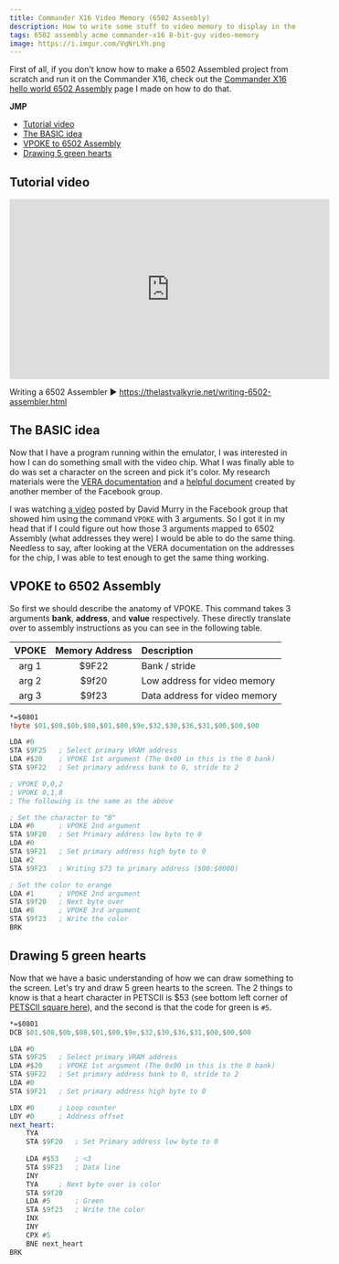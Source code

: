 ```yaml
---
title: Commander X16 Video Memory (6502 Assembly)
description: How to write some stuff to video memory to display in the Commander X16
tags: 6502 assembly acme commander-x16 8-bit-guy video-memory
image: https://i.imgur.com/VqNrLYh.png
---
```


First of all, if you don't know how to make a 6502 Assembled project from scratch and run it on the Commander X16, check out the [Commander X16 hello world 6502 Assembly](commander-x16-hello-world-6502-assembly.md) page I made on how to do that.

**JMP**
- [Tutorial video](#tutorial-video)
- [The BASIC idea](#the-basic-idea)
- [VPOKE to 6502 Assembly](#vpoke-to-6502-assembly)
- [Drawing 5 green hearts](#drawing-5-green-hearts)

## Tutorial video
<iframe width="560" height="315" src="https://www.youtube.com/embed/ZXn-lpf9f_k" frameborder="0" allow="accelerometer; autoplay; encrypted-media; gyroscope; picture-in-picture" allowfullscreen></iframe>

Writing a 6502 Assembler ► https://thelastvalkyrie.net/writing-6502-assembler.html

## The BASIC idea
Now that I have a program running within the emulator, I was interested in how I can do something small with the video chip. What I was finally able to do was set a character on the screen and pick it's color. My research materials were the [VERA documentation](https://github.com/commanderx16/x16-docs/blob/master/VERA%20Programmer's%20Reference.md#external-address-space) and a [helpful document](https://docs.google.com/document/d/1pFlevjsf_PRcOb0QLJp9IGihgYsVtUIxEW5ZZqtu0z0/) created by another member of the Facebook group.

I was watching [a video](https://www.facebook.com/adric22/videos/10157689827480962/) posted by David Murry in the Facebook group that showed him using the command `VPOKE` with 3 arguments. So I got it in my head that if I could figure out how those 3 arguments mapped to 6502 Assembly (what addresses they were) I would be able to do the same thing. Needless to say, after looking at the VERA documentation on the addresses for the chip, I was able to test enough to get the same thing working.

## VPOKE to 6502 Assembly
So first we should describe the anatomy of VPOKE. This command takes 3 arguments **bank**, **address**, and **value** respectively. These directly translate over to assembly instructions as you can see in the following table.

| VPOKE | Memory Address |           Description         |
| :---: | :------------: | :---------------------------- |
| arg 1 |      $9F22     | Bank / stride                 |
| arg 2 |      $9f20     | Low address for video memory  |
| arg 3 |      $9f23     | Data address for video memory |

```asm
*=$0801
!byte $01,$08,$0b,$08,$01,$00,$9e,$32,$30,$36,$31,$00,$00,$00

LDA #0
STA $9F25	; Select primary VRAM address
LDA #$20	; VPOKE 1st argument (The 0x00 in this is the 0 bank)
STA $9F22	; Set primary address bank to 0, stride to 2

; VPOKE 0,0,2
; VPOKE 0,1,8
; The following is the same as the above

; Set the character to "B"
LDA #0		; VPOKE 2nd argument
STA $9F20	; Set Primary address low byte to 0
LDA #0
STA $9F21	; Set primary address high byte to 0
LDA #2
STA $9F23	; Writing $73 to primary address ($00:$0000)

; Set the color to orange
LDA #1		; VPOKE 2nd argument
STA $9f20	; Next byte over
LDA #8		; VPOKE 3rd argument
STA $9f23	; Write the color
BRK
```

## Drawing 5 green hearts
Now that we have a basic understanding of how we can draw something to the screen. Let's try and draw 5 green hearts to the screen. The 2 things to know is that a heart character in PETSCII is $53 (see bottom left corner of [PETSCII square here](https://en.wikipedia.org/wiki/PETSCII)), and the second is that the code for green is `#5`.
```asm
*=$0801
DCB $01,$08,$0b,$08,$01,$00,$9e,$32,$30,$36,$31,$00,$00,$00

LDA #0		
STA $9F25	; Select primary VRAM address
LDA #$20	; VPOKE 1st argument (The 0x00 in this is the 0 bank)
STA $9F22	; Set primary address bank to 0, stride to 2
LDA #0
STA $9F21	; Set primary address high byte to 0

LDX #0		; Loop counter
LDY #0		; Address offset
next_heart:
	TYA
	STA $9F20	; Set Primary address low byte to 0
    
	LDA #$53	; <3
	STA $9F23	; Data line
	INY
	TYA		; Next byte over is color
	STA $9f20
	LDA #5		; Green
	STA $9f23	; Write the color
	INX
	INY
	CPX #5
	BNE next_heart
BRK
```
